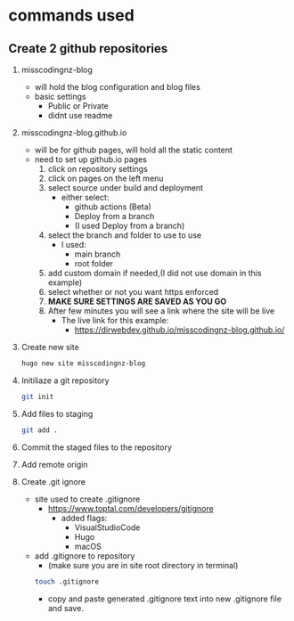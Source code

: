 # commands used

## Create 2 github repositories

1. misscodingnz-blog

    - will hold the blog configuration and blog files
    - basic settings
        - Public or Private
        - didnt use readme


2. misscodingnz-blog.github.io

    - will be for github pages, will hold all the static content
    - need to set up github.io pages
        1. click on repository settings
        2. click on pages on the left menu
        3. select source under build and deployment
            - either select:
                - github actions (Beta)
                - Deploy from a branch
                - (I used Deploy from a branch)
        4. select the branch and folder to use to use
            - I used:
                - main branch
                - root folder
        5. add custom domain if needed,(I did not use domain in this example)
        6. select whether or not you want https enforced
        7. **MAKE SURE SETTINGS ARE SAVED AS YOU GO**
        8. After few minutes you will see a link where the site will be live
            - The live link for this example:
                - https://dirwebdev.github.io/misscodingnz-blog.github.io/


1. Create new site

    ```bash
    hugo new site misscodingnz-blog
    ```
2. Initiliaze a git repository

    ```bash
    git init
    ```
3. Add files to staging
    ```bash
    git add .
    ```

4. Commit the staged files to the repository
5. Add remote origin
6. Create .git ignore
    - site used to create .gitignore
        - https://www.toptal.com/developers/gitignore
            - added flags:
                - VisualStudioCode
                - Hugo
                - macOS
    - add .gitignore to repository
        - (make sure you are in site root directory in terminal)
         ```bash
         touch .gitignore
         ```
        - copy and paste generated .gitignore text into new .gitignore file and save.
    